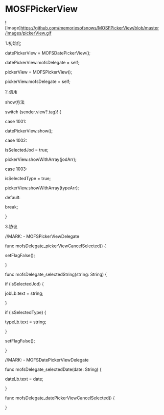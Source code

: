 # MOSFPickerView
![image]https://github.com/memoriesofsnows/MOSFPickerView/blob/master/images/pickerView.gif

1.初始化

datePickerView = MOFSDatePickerView();

datePickerView.mofsDelegate = self;

pickerView = MOFSPickerView();

pickerView.mofsDelegate = self;

2.调用

show方法

switch (sender.view?.tag)! {

case 1001:

datePickerView.show();

case 1002:

isSelectedJod = true;

pickerView.showWithArray(jodArr);

case 1003:

isSelectedType = true;

pickerView.showWithArray(typeArr);

default:

break;

}

3.协议

//MARK: - MOFSPickerViewDelegate

func mofsDelegate_pickerViewCancelSelected() {

setFlagFalse();

}

func mofsDelegate_selectedString(string: String) {

if (isSelectedJod) {

jobLb.text = string;

}

if (isSelectedType) {

typeLb.text = string;

}

setFlagFalse();

}

//MARK: - MOFSDatePickerViewDelegate

func mofsDelegate_selectedDate(date: String) {

dateLb.text = date;

}

func mofsDelegate_datePickerViewCancelSelected() {

}
